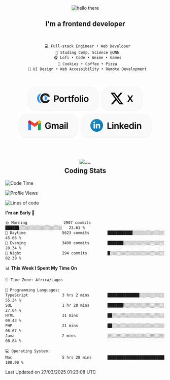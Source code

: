 <div align="center">
  
  <img src="https://readme-typing-svg.demolab.com?font=Fira+Code&weight=600&size=24&duration=4000&pause=300&color=3291FF&center=true&vCenter=true&random=false&width=300&height=24&lines=Hey+There;Hola;Namaste;Aloha;Bonjour;Konnichiwa" alt="hello there" height="36" width="300" />
  <h2>I'm a frontend developer</h2>
  
</div>

<br/>

<div align="center">
  
  ```
    💻 Full-stack Engineer • Web Developer
    💼 Studing Comp. Science @UNN
    🎧 Lofi • Code • Anime • Games
    🍪 Cookies • Coffee • Pizza
    📖 UI Design • Web Accessibility • Remote Development
  ```

</div>

<br/>

<div align="center">

  [![portfolio](./assets/badge-portfolio.svg)](https://okoyecharles.com)
  [![X](./assets/badge-x.svg)](https://x.com/okoyecharlesk)
  [![mail](./assets/badge-mail.svg)](mailto:okoyecharles509@gmail.com)
  [![linkedin](./assets/badge-linkedin.svg)](https://linkedin.com/in/okoyecharles)
  
</div>

<br/>



<div align="center">

  <h2>
    <img src="https://media.giphy.com/media/UVG0BN8TOMKkPOJS6e/giphy.gif?cid=790b7611dhvp8dydhh4r22mjr73owy4d5zzlo7s5zyk60w8s&ep=v1_stickers_search&rid=giphy.gif&ct=s" alt="--" height="50" width="50" />
    <br/>
    Coding Stats
  </h2>
  
</div>

<!--START_SECTION:waka-->
![Code Time](http://img.shields.io/badge/Code%20Time-613%20hrs%2024%20mins-blue)

![Profile Views](http://img.shields.io/badge/Profile%20Views-0-blue)

![Lines of code](https://img.shields.io/badge/From%20Hello%20World%20I%27ve%20Written-8.6%20million%20lines%20of%20code-blue)

**I'm an Early 🐤** 

```text
🌞 Morning                2907 commits        ██████░░░░░░░░░░░░░░░░░░░   23.61 % 
🌆 Daytime                5623 commits        ███████████░░░░░░░░░░░░░░   45.66 % 
🌃 Evening                3490 commits        ███████░░░░░░░░░░░░░░░░░░   28.34 % 
🌙 Night                  294 commits         █░░░░░░░░░░░░░░░░░░░░░░░░   02.39 % 
```


📊 **This Week I Spent My Time On** 

```text
🕑︎ Time Zone: Africa/Lagos

💬 Programming Languages: 
TypeScript               3 hrs 2 mins        ██████████████░░░░░░░░░░░   55.34 % 
SQL                      1 hr 28 mins        ███████░░░░░░░░░░░░░░░░░░   27.04 % 
HTML                     31 mins             ██░░░░░░░░░░░░░░░░░░░░░░░   09.43 % 
PHP                      21 mins             ██░░░░░░░░░░░░░░░░░░░░░░░   06.67 % 
Java                     2 mins              ░░░░░░░░░░░░░░░░░░░░░░░░░   00.84 % 

💻 Operating System: 
Mac                      5 hrs 28 mins       █████████████████████████   100.00 % 
```


 Last Updated on 27/03/2025 01:23:08 UTC
<!--END_SECTION:waka-->
